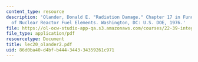 ```yaml
---
content_type: resource
description: 'Olander, Donald E. "Radiation Damage." Chapter 17 in Fundamental Aspects
  of Nuclear Reactor Fuel Elements. Washington, DC: U.S. DOE, 1976.'
file: https://ol-ocw-studio-app-qa.s3.amazonaws.com/courses/22-39-integration-of-reactor-design-operations-and-safety-fall-2006/86d0ba40d4bfb444344334359261c971_lec20_olander2.pdf
file_type: application/pdf
resourcetype: Document
title: lec20_olander2.pdf
uid: 86d0ba40-d4bf-b444-3443-34359261c971
---
```

